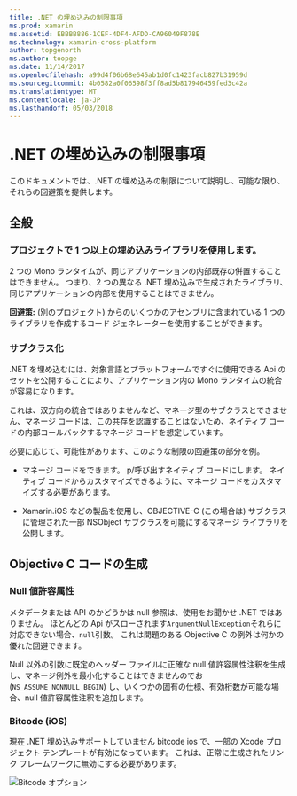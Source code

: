 ```yaml
---
title: .NET の埋め込みの制限事項
ms.prod: xamarin
ms.assetid: EBBBB886-1CEF-4DF4-AFDD-CA96049F878E
ms.technology: xamarin-cross-platform
author: topgenorth
ms.author: toopge
ms.date: 11/14/2017
ms.openlocfilehash: a99d4f06b68e645ab1d0fc1423facb827b31959d
ms.sourcegitcommit: 4b0582a0f06598f3ff8ad5b817946459fed3c42a
ms.translationtype: MT
ms.contentlocale: ja-JP
ms.lasthandoff: 05/03/2018
---
```

# <a name="net-embedding-limitations"></a>.NET の埋め込みの制限事項

このドキュメントでは、.NET の埋め込みの制限について説明し、可能な限り、それらの回避策を提供します。

## <a name="general"></a>全般

### <a name="use-more-than-one-embedded-library-in-a-project"></a>プロジェクトで 1 つ以上の埋め込みライブラリを使用します。

2 つの Mono ランタイムが、同じアプリケーションの内部既存の併置することはできません。 つまり、2 つの異なる .NET 埋め込みで生成されたライブラリ、同じアプリケーションの内部を使用することはできません。

**回避策:** (別のプロジェクト) からのいくつかのアセンブリに含まれている 1 つのライブラリを作成するコード ジェネレーターを使用することができます。

### <a name="subclassing"></a>サブクラス化

.NET を埋め込むには、対象言語とプラットフォームですぐに使用できる Api のセットを公開することにより、アプリケーション内の Mono ランタイムの統合が容易になります。

これは、双方向の統合ではありませんなど、マネージ型のサブクラスとできません、マネージ コードは、この共存を認識することはないため、ネイティブ コードの内部コールバックするマネージ コードを想定しています。

必要に応じて、可能性があります、このような制限の回避策の部分を例。

* マネージ コードをできます。 p/呼び出すネイティブ コードにします。 ネイティブ コードからカスタマイズできるように、マネージ コードをカスタマイズする必要があります。

* Xamarin.iOS などの製品を使用し、OBJECTIVE-C (この場合は) サブクラスに管理された一部 NSObject サブクラスを可能にするマネージ ライブラリを公開します。

## <a name="objective-c-generated-code"></a>Objective C コードの生成

### <a name="nullability"></a>Null 値許容属性

メタデータまたは API のかどうかは null 参照は、使用をお聞かせ .NET ではありません。 ほとんどの Api がスローされます`ArgumentNullException`それらに対応できない場合、`null`引数。 これは問題のある Objective C の例外は何かの優れた回避できます。

Null 以外の引数に既定のヘッダー ファイルに正確な null 値許容属性注釈を生成し、マネージ例外を最小化することはできませんのでお (`NS_ASSUME_NONNULL_BEGIN`) し、いくつかの固有の仕様、有効桁数が可能な場合、null 値許容属性注釈を追加します。

### <a name="bitcode-ios"></a>Bitcode (iOS)

現在 .NET 埋め込みサポートしていません bitcode ios で、一部の Xcode プロジェクト テンプレートが有効になっています。 これは、正常に生成されたリンク フレームワークに無効にする必要があります。

![Bitcode オプション](images/ios-bitcode-option.png)
